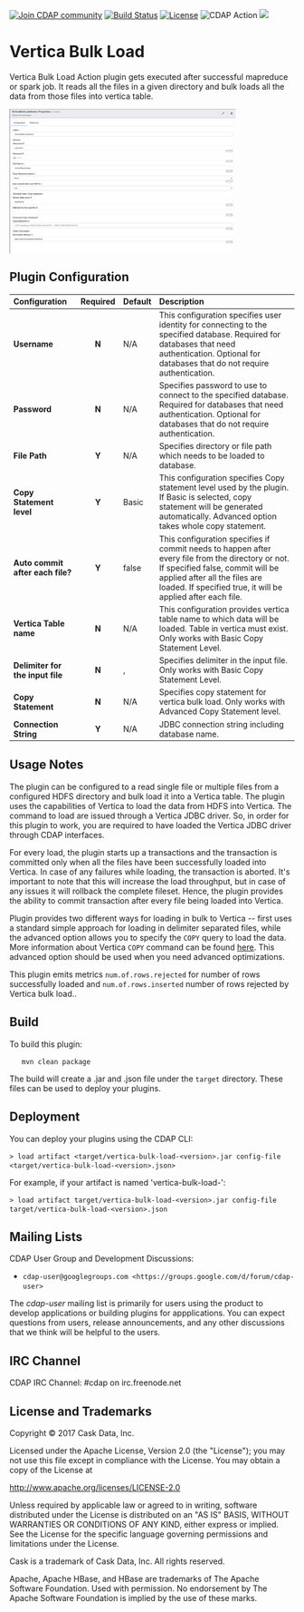 <a href="https://cdap-users.herokuapp.com/"><img alt="Join CDAP community" src="https://cdap-users.herokuapp.com/badge.svg?t=vertica-bulk-load"/></a> [![Build Status](https://travis-ci.org/hydrator/vertica-bulk-load.svg?branch=master)](https://travis-ci.org/hydrator/vertica-bulk-load) [![License](https://img.shields.io/badge/License-Apache%202.0-blue.svg)](https://opensource.org/licenses/Apache-2.0) <img alt="CDAP Action" src="https://cdap-users.herokuapp.com/assets/cdap-action.svg"/> []() <img src="https://cdap-users.herokuapp.com/assets/cm-available.svg"/>

Vertica Bulk Load
=================

Vertica Bulk Load Action plugin gets executed after successful mapreduce or spark job. It reads all the files in a given directory and bulk loads all the data from those files into vertica table. 

<img align="center" src="docs/plugin-vertica-bulk-load.png"  width="400" alt="plugin configuration" />

Plugin Configuration
---------------------

| Configuration | Required | Default | Description |
| :------------ | :------: | :----- | :---------- |
| **Username** | **N** | N/A | This configuration specifies user identity for connecting to the specified database. Required for databases that need authentication. Optional for databases that do not require authentication. |
| **Password** | **N** | N/A | Specifies password to use to connect to the specified database. Required for databases that need authentication. Optional for databases that do not require authentication. |
| **File Path** | **Y** | N/A | Specifies directory or file path which needs to be loaded to database. |
| **Copy Statement level** | **Y** | Basic| This configuration specifies Copy statement level used by the plugin. If Basic is selected, copy statement will be generated automatically. Advanced option takes whole copy statement. |
| **Auto commit after each file?** | **Y** | false | This configuration specifies if commit needs to happen after every file from the directory or not. If specified false, commit will be applied after all the files are loaded. If specified true, it will be applied after each file. |
| **Vertica Table name** | **N** | N/A | This configuration provides vertica table name to which data will be loaded. Table in vertica must exist. Only works with Basic Copy Statement Level. |
| **Delimiter for the input file** | **N** | , | Specifies delimiter in the input file. Only works with Basic Copy Statement Level. |
| **Copy Statement** | **N** | N/A | Specifies copy statement for vertica bulk load. Only works with Advanced Copy Statement level. |
| **Connection String** | **Y** | N/A | JDBC connection string including database name. |


Usage Notes
-----------

The plugin can be configured to a read single file or multiple files from a configured HDFS directory and bulk load it into a Vertica table. The plugin uses the capabilities of Vertica to load the data from HDFS into Vertica. The command to load are issued through a Vertica JDBC driver. So, in order for this plugin to work, you are required to have loaded the Vertica JDBC driver through CDAP interfaces. 

For every load, the plugin starts up a transactions and the transaction is committed only when all the files have been successfully loaded into Vertica. In case of any failures while loading, the transaction is aborted. It's important to note that this will increase the load throughput, but in case of any issues it will rollback the complete fileset. Hence, the plugin provides the ability to commit transaction after every file being loaded into Vertica.

Plugin provides two different ways for loading in bulk to Vertica -- first uses a standard simple approach for loading in delimiter separated files, while the advanced option allows you to specify the ```COPY``` query to load the data. More information about Vertica ```COPY``` command can be found [here](https://my.vertica.com/docs/7.1.x/HTML/Content/Authoring/AdministratorsGuide/BulkLoadCOPY/BulkLoadingData.htm). This advanced option should be used when you need advanced optimizations.

This plugin emits metrics ```num.of.rows.rejected``` for number of rows successfully loaded and ```num.of.rows.inserted``` number of rows rejected by Vertica bulk load.. 

Build
-----
To build this plugin:

```
   mvn clean package
```    

The build will create a .jar and .json file under the ``target`` directory.
These files can be used to deploy your plugins.

Deployment
----------
You can deploy your plugins using the CDAP CLI:

    > load artifact <target/vertica-bulk-load-<version>.jar config-file <target/vertica-bulk-load-<version>.json>

For example, if your artifact is named 'vertica-bulk-load-<version>':

    > load artifact target/vertica-bulk-load-<version>.jar config-file target/vertica-bulk-load-<version>.json
    
## Mailing Lists

CDAP User Group and Development Discussions:

* `cdap-user@googlegroups.com <https://groups.google.com/d/forum/cdap-user>`

The *cdap-user* mailing list is primarily for users using the product to develop
applications or building plugins for appplications. You can expect questions from 
users, release announcements, and any other discussions that we think will be helpful 
to the users.

## IRC Channel

CDAP IRC Channel: #cdap on irc.freenode.net


## License and Trademarks

Copyright © 2017 Cask Data, Inc.

Licensed under the Apache License, Version 2.0 (the "License"); you may not use this file except
in compliance with the License. You may obtain a copy of the License at

http://www.apache.org/licenses/LICENSE-2.0

Unless required by applicable law or agreed to in writing, software distributed under the 
License is distributed on an "AS IS" BASIS, WITHOUT WARRANTIES OR CONDITIONS OF ANY KIND, 
either express or implied. See the License for the specific language governing permissions 
and limitations under the License.

Cask is a trademark of Cask Data, Inc. All rights reserved.

Apache, Apache HBase, and HBase are trademarks of The Apache Software Foundation. Used with
permission. No endorsement by The Apache Software Foundation is implied by the use of these marks.  
